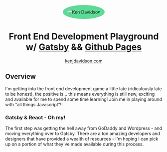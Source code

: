 <p style="text-align: center">
  <img src="https://avatars1.githubusercontent.com/u/6210735?s=250&amp;v=4" alt="Ken Davidson" style="border-radius: 50%; border: solid 1em #5cdb95; background-color: #5cdb95;">
</p>  
<h1 style="text-align: center;">Front End Development Playground w/ <a href="https://gatsbyjs.org">Gatsby</a> && <a href="https://pages.github.com">Github Pages</a></h1>
<p style="text-align: center;">
  <a href="https://kenjdavidson.com">kenjdavidson.com</a>
<p>

## Overview

I'm getting into the front end development game a little late (ridiculously late to be honest), the positive is... this means everything is still new, exciting and available for me to spend some time learning!  Join me in playing around with "all things Javascript"!!

### Gatsby & React - Oh my!

The first step was getting the hell away from GoDaddy and Wordpress - and moving everything over to Gatsby.  There are a ton amazing developers and designers that have provided a wealth of resources - I'm hoping I can pick up on a portion of what they've made available during this process.